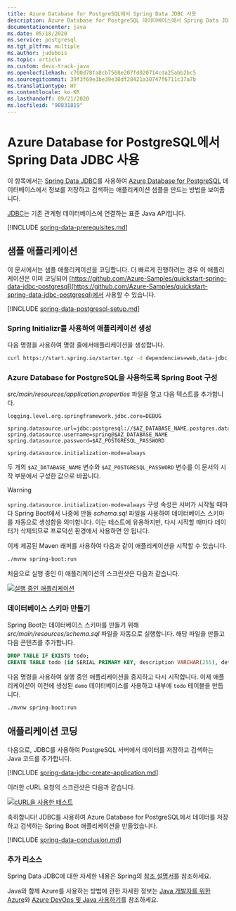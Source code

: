 ```yaml
---
title: Azure Database for PostgreSQL에서 Spring Data JDBC 사용
description: Azure Database for PostgreSQL 데이터베이스에서 Spring Data JDBC를 사용하는 방법을 알아봅니다.
documentationcenter: java
ms.date: 05/18/2020
ms.service: postgresql
ms.tgt_pltfrm: multiple
ms.author: judubois
ms.topic: article
ms.custom: devx-track-java
ms.openlocfilehash: c700d78fa8cb7568e207fd020714cda25abb2bc5
ms.sourcegitcommit: 39f3f69e3be39e30df28421a30747f6711c37a7b
ms.translationtype: HT
ms.contentlocale: ko-KR
ms.lasthandoff: 09/21/2020
ms.locfileid: "90831819"
---
```

# <a name="use-spring-data-jdbc-with-azure-database-for-postgresql"></a>Azure Database for PostgreSQL에서 Spring Data JDBC 사용

이 항목에서는 [Spring Data JDBC](https://spring.io/projects/spring-data-jdbc)를 사용하여 [Azure Database for PostgreSQL](/azure/postgresql/) 데이터베이스에서 정보를 저장하고 검색하는 애플리케이션 샘플을 만드는 방법을 보여줍니다.

[JDBC](https://en.wikipedia.org/wiki/Java_Database_Connectivity)는 기존 관계형 데이터베이스에 연결하는 표준 Java API입니다.

[!INCLUDE [spring-data-prerequisites.md](includes/spring-data-prerequisites.md)]

## <a name="sample-application"></a>샘플 애플리케이션

이 문서에서는 샘플 애플리케이션을 코딩합니다. 더 빠르게 진행하려는 경우 이 애플리케이션은 이미 코딩되어 [https://github.com/Azure-Samples/quickstart-spring-data-jdbc-postgresql](https://github.com/Azure-Samples/quickstart-spring-data-jdbc-postgresql)에서 사용할 수 있습니다.

[!INCLUDE [spring-data-postgresql-setup.md](includes/spring-data-postgresql-setup.md)]

### <a name="generate-the-application-by-using-spring-initializr"></a>Spring Initializr를 사용하여 애플리케이션 생성

다음 명령을 사용하여 명령 줄에서애플리케이션을 생성합니다.

```bash
curl https://start.spring.io/starter.tgz -d dependencies=web,data-jdbc,postgresql -d baseDir=azure-database-workshop -d bootVersion=2.3.1.RELEASE -d javaVersion=8 | tar -xzvf -
```

### <a name="configure-spring-boot-to-use-azure-database-for-postgresql"></a>Azure Database for PostgreSQL을 사용하도록 Spring Boot 구성

*src/main/resources/application.properties* 파일을 열고 다음 텍스트를 추가합니다.

```properties
logging.level.org.springframework.jdbc.core=DEBUG

spring.datasource.url=jdbc:postgresql://$AZ_DATABASE_NAME.postgres.database.azure.com:5432/demo
spring.datasource.username=spring@$AZ_DATABASE_NAME
spring.datasource.password=$AZ_POSTGRESQL_PASSWORD

spring.datasource.initialization-mode=always
```

두 개의 `$AZ_DATABASE_NAME` 변수와 `$AZ_POSTGRESQL_PASSWORD` 변수를 이 문서의 시작 부분에서 구성한 값으로 바꿉니다.

> [!WARNING]
> `spring.datasource.initialization-mode=always` 구성 속성은 서버가 시작될 때마다 Spring Boot에서 나중에 만들 *schema.sql* 파일을 사용하여 데이터베이스 스키마를 자동으로 생성함을 의미합니다. 이는 테스트에 유용하지만, 다시 시작할 때마다 데이터가 삭제되므로 프로덕션 환경에서 사용하면 안 됩니다.

이제 제공된 Maven 래퍼를 사용하여 다음과 같이 애플리케이션을 시작할 수 있습니다.

```bash
./mvnw spring-boot:run
```

처음으로 실행 중인 이 애플리케이션의 스크린샷은 다음과 같습니다.

[![실행 중인 애플리케이션](media/configure-spring-data-jdbc-with-azure-postgresql/create-postgresql-01.png)](media/configure-spring-data-jdbc-with-azure-postgresql/create-postgresql-01.png#lightbox)

### <a name="create-the-database-schema"></a>데이터베이스 스키마 만들기

Spring Boot는 데이터베이스 스키마를 만들기 위해 *src/main/resources/schema.sql* 파일을 자동으로 실행합니다. 해당 파일을 만들고 다음 콘텐츠를 추가합니다.

```sql
DROP TABLE IF EXISTS todo;
CREATE TABLE todo (id SERIAL PRIMARY KEY, description VARCHAR(255), details VARCHAR(4096), done BOOLEAN);
```

다음 명령을 사용하여 실행 중인 애플리케이션을 중지하고 다시 시작합니다. 이제 애플리케이션이 이전에 생성된 `demo` 데이터베이스를 사용하고 내부에 `todo` 테이블을 만듭니다.

```bash
./mvnw spring-boot:run
```

## <a name="code-the-application"></a>애플리케이션 코딩

다음으로, JDBC를 사용하여 PostgreSQL 서버에서 데이터를 저장하고 검색하는 Java 코드를 추가합니다.

[!INCLUDE [spring-data-jdbc-create-application.md](includes/spring-data-jdbc-create-application.md)]

이러한 cURL 요청의 스크린샷은 다음과 같습니다.

[![cURL을 사용한 테스트](media/configure-spring-data-jdbc-with-azure-postgresql/create-postgresql-02.png)](media/configure-spring-data-jdbc-with-azure-postgresql/create-postgresql-02.png#lightbox)

축하합니다! JDBC를 사용하여 Azure Database for PostgreSQL에서 데이터를 저장하고 검색하는 Spring Boot 애플리케이션을 만들었습니다.

[!INCLUDE [spring-data-conclusion.md](includes/spring-data-conclusion.md)]

### <a name="additional-resources"></a>추가 리소스

Spring Data JDBC에 대한 자세한 내용은 Spring의 [참조 설명서](https://docs.spring.io/spring-data/jdbc/docs/current/reference/html/#reference)를 참조하세요.

Java와 함께 Azure를 사용하는 방법에 관한 자세한 정보는 [Java 개발자를 위한 Azure](../index.yml)와 [Azure DevOps 및 Java 사용하기](/azure/devops/)를 참조하세요.